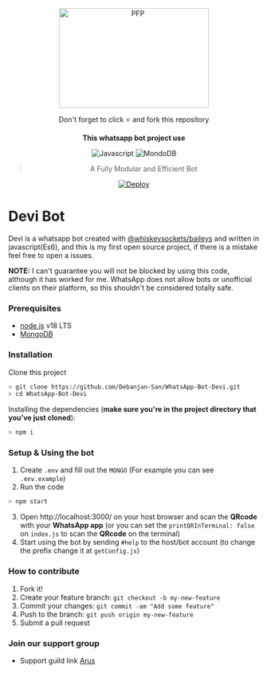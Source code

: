 <div align="center">
  
  <img src="https://i.imgur.com/22WppSh.jpg" width="300" height="200" border="0" alt="PFP">
  <p>Don't forget to click ⭐️ and fork this repository</p>

**This whatsapp bot project use**


![Javascript](https://img.shields.io/badge/Javascript-363303?style=for-the-badge&logo=javascript&logoColor=c6c631)
![MondoDB](https://img.shields.io/badge/mongoDB-033604?style=for-the-badge&logo=mongodb&logoColor=47A248)

> A Fully Modular and Efficient Bot <br>

[![Deploy](https://img.shields.io/badge/replit-253c99?style=for-the-badge&logo=replit&logoColor=F26207)](https://repl.it/github/Debanjan-San/WhatsApp-Bot-Devi)
</div>

# Devi Bot
Devi is a whatsapp bot created with [@whiskeysockets/baileys](https://github.com/WhiskeySockets/Baileys) and written in javascript(Es6), and this is my first open source project, if there is a mistake feel free to open a issues.


**NOTE:** I can't guarantee you will not be blocked by using this code, although it has worked for me. WhatsApp does not allow bots or unofficial clients on their platform, so this shouldn't be considered totally safe.

### **Prerequisites**
- [node.js](https://nodejs.org/en/download/) v18 LTS
- [MongoDB](https://www.mongodb.com/)

### **Installation**
Clone this project

```bash
> git clone https://github.com/Debanjan-San/WhatsApp-Bot-Devi.git
> cd WhatsApp-Bot-Devi
```

Installing the dependencies (**make sure you're in the project directory that you've just cloned**):

```bash
> npm i
```
### **Setup & Using the bot**
1. Create `.env` and fill out the `MONGO` (For example you can see `.env.example`)
2. Run the code
```bash
> npm start
```
3. Open http://localhost:3000/ on your host browser and scan the **QRcode** with your **WhatsApp app** (or you can set the `printQRInTerminal: false` on `index.js` to scan the **QRcode** on the terminal)
4. Start using the bot by sending `#help` to the host/bot account (to change the prefix change it at `getConfig.js`)

### H**ow to contribute**
1. Fork it!
2. Create your feature branch: `git checkout -b my-new-feature`
3. Commit your changes: `git commit -am "Add some feature"`
4. Push to the branch: `git push origin my-new-feature`
5. Submit a pull request

### **Join our support group**
* Support guild link [Arus](https://chat.whatsapp.com/JCCZPbPUbM1536n62zSFZi)
